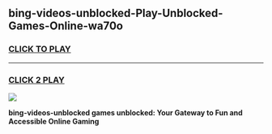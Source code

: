 
## bing-videos-unblocked-Play-Unblocked-Games-Online-wa70o
<h3>
<a href="https://premium76.site?title=bing-videos-unblocked&ref=25A">CLICK TO PLAY</a></h3>
<hr>

<h3>
<a href="https://premium76.site?title=bing-videos-unblocked&ref=25A">CLICK 2 PLAY</a>
  
</h3>

<a href="https://premium76.site?title=bing-videos-unblocked&ref=25A"><img src="https://clearcache.store/games.png"></a>


**bing-videos-unblocked games unblocked: Your Gateway to Fun and Accessible Online Gaming**

